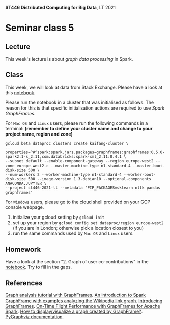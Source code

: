 **ST446 Distributed Computing for Big Data**, LT 2021

# Seminar class 5

## Lecture

This week's lecture is about _graph data processing_ in Spark.

## Class
This week, we will look at data from Stack Exchange. Please have a look at this [notebook](ExploreStackexchangeData.ipynb).

Please run the notebook in a cluster that was initialised as follows. The reason for this is that specific initialisation actions are required to use *Spark GraphFrames*.

For `Mac OS` and `Linux` users, please run the following commands in a terminal:
**(remember to define your cluster name and change to your project name, region and zone)**

```
gcloud beta dataproc clusters create kaifang-cluster \
--properties=^#^spark:spark.jars.packages=graphframes:graphframes:0.5.0-spark2.1-s_2.11,com.databricks:spark-xml_2.11:0.4.1 \
--subnet default --enable-component-gateway --region europe-west2 --zone europe-west2-c --master-machine-type n1-standard-4 --master-boot-disk-size 500 \
--num-workers 2 --worker-machine-type n1-standard-4 --worker-boot-disk-size 500 --image-version 1.3-debian10 --optional-components ANACONDA,JUPYTER \
--project st446-2021-lt --metadata 'PIP_PACKAGES=sklearn nltk pandas graphframes'
```

For `Windows` users, please go to the cloud shell provided on your GCP console webpage.
1. initialize your gcloud setting by `gcloud init`
2. set up your region by `gcloud config set dataproc/region europe-west2` (if you are in London; otherwise pick a location closest to you)
3. run the same commands used by `Mac OS` and `Linux` users.

## Homework

Have a look at the section "2. Graph of user co-contributions" in the [notebook](ExploreStackexchangeData.ipynb). Try to fill in the gaps.

## References

[Graph analysis tutorial with GraphFrames](https://docs.databricks.com/spark/latest/graph-analysis/graphframes/graph-analysis-tutorial.html).
[An introduction to Spark GraphFrame with examples analyzing the Wikipedia link graph](https://towardsdatascience.com/an-introduction-to-spark-graphframe-with-examples-analyzing-the-wikipedia-link-graph-67e58c20a107).
[Introducing GraphFrames](https://databricks.com/blog/2016/03/03/introducing-graphframes.html).
[On-Time Flight Performance with GraphFrames for Apache Spark](https://databricks.com/blog/2016/03/16/on-time-flight-performance-with-graphframes-for-apache-spark.html).
[How to display/visualize a graph created by GraphFrame?](https://stackoverflow.com/questions/54204062/how-to-display-visualize-a-graph-created-by-graphframe).
[PyGraphviz documentation](https://pygraphviz.github.io/documentation/stable/index.html).


